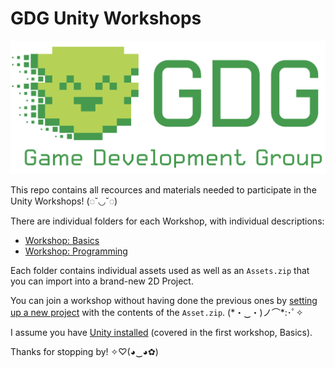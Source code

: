 # GDG Unity Workshops
<img src="./gdg-logo.png">

This repo contains all recources and materials needed to participate in the Unity Workshops! (◌˘◡˘◌)

There are individual folders for each Workshop, with individual descriptions:
- [Workshop: Basics](1%20Basics/)
- [Workshop: Programming](2%20Programming/)

Each folder contains individual assets used as well as an `Assets.zip` that you can import into a brand-new 2D Project. 

You can join a workshop without having done the previous ones by [setting up a new project](Setting%20up%20a%20Project/README.md) with the contents of the `Asset.zip`. (\*・‿・)ノ⌒\*:･ﾟ✧

I assume you have [Unity installed](Installing%20Unity/README.md) (covered in the first workshop, Basics).

Thanks for stopping by! ✧♡(◕‿◕✿)